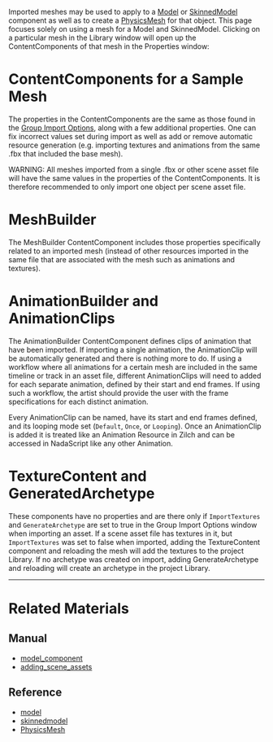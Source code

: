 Imported meshes may be used to apply to a [Model](https://github.com/ZilchEngine/ZilchDocs/blob/master/zilch_editor_documentation/zilchmanual/graphics/models/model_component.markdown) or [SkinnedModel](https://github.com/ZilchEngine/ZilchDocs/blob/master/zilch_editor_documentation/zilchmanual/graphics/models/model_component.markdown#skinned-model) component as well as to create a [PhysicsMesh](https://github.com/ZilchEngine/ZilchDocs/blob/master/code_reference/class_reference/physicsmesh.markdown) for that object. This page focuses solely on using a mesh for a Model and SkinnedModel. Clicking on a particular mesh in the Library window will open up the ContentComponents of that mesh in the Properties window:

 # ContentComponents for a Sample Mesh

The properties in the ContentComponents are the same as those found in the [Group Import Options](https://github.com/ZilchEngine/ZilchDocs/blob/master/zilch_editor_documentation/zilchmanual/graphics/adding_assets/adding_scene_assets.markdown#group-import-options), along with a few additional properties. One can fix incorrect values set during import as well as add or remove automatic resource generation (e.g. importing textures and animations from the same .fbx that included the base mesh).

WARNING: All meshes imported from a single .fbx or other scene asset file will have the same values in the properties of the ContentComponents. It is therefore recommended to only import one object per scene asset file.

 # MeshBuilder

The MeshBuilder ContentComponent includes those properties specifically related to an imported mesh (instead of other resources imported in the same file that are associated with the mesh such as animations and textures).

 # AnimationBuilder and AnimationClips

The AnimationBuilder ContentComponent defines clips of animation that have been imported. If importing a single animation, the AnimationClip will be automatically generated and there is nothing more to do. If using a workflow where all animations for a certain mesh are included in the same timeline or track in an asset file, different AnimationClips will need to added for each separate animation, defined by their start and end frames. If using such a workflow, the artist should provide the user with the frame specifications for each distinct animation.

Every AnimationClip can be named, have its start and end frames defined, and its looping mode set (`Default`, `Once`, or `Looping`). Once an AnimationClip is added it is treated like an Animation Resource in Zilch and can be accessed in NadaScript like any other Animation.

 # TextureContent and GeneratedArchetype

These components have no properties and are there only if `ImportTextures` and `GenerateArchetype` are set to true in the Group Import Options window when importing an asset. If a scene asset file has textures in it, but `ImportTextures` was set to false when imported, adding the TextureContent component and reloading the mesh will add the textures to the project Library. If no archetype was created on import, adding GenerateArchetype and reloading will create an archetype in the project Library.

---

 # Related Materials

 ## Manual
- [model_component](https://github.com/ZilchEngine/ZilchDocs/blob/master/zilch_editor_documentation/zilchmanual/graphics/models/model_component.markdown)
- [adding_scene_assets](https://github.com/ZilchEngine/ZilchDocs/blob/master/zilch_editor_documentation/zilchmanual/graphics/adding_assets/adding_scene_assets.markdown)

 ## Reference
- [model](https://github.com/ZilchEngine/ZilchDocs/blob/master/code_reference/class_reference/model.markdown)
- [skinnedmodel](https://github.com/ZilchEngine/ZilchDocs/blob/master/code_reference/class_reference/skinnedmodel.markdown)
- [PhysicsMesh](https://github.com/ZilchEngine/ZilchDocs/blob/master/code_reference/class_reference/physicsmesh.markdown) 

 